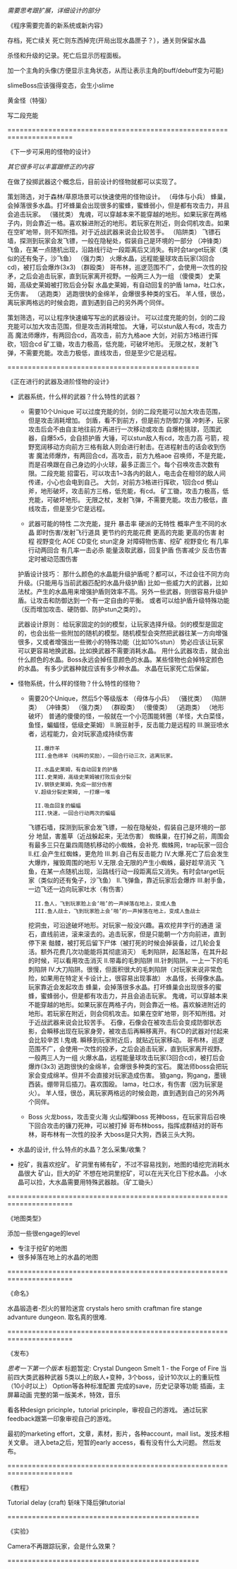 

*需要思考跟扩展，详细设计的部分*

《程序需要完善的新系统或新内容》

存档，死亡续关
死亡则东西掉完(开局出现水晶匣子？），通关则保留水晶

杀怪和升级的记录。死亡后显示历程面板。

加一个主角的头像(方便显示主角状态，从而让表示主角的buff/debuff变为可能)

slimeBoss应该强得变态，会生小slime

黄金怪（特强）

写二段充能

======================================================================

《下一步可采用的怪物的设计》

*其它很多可以丰富跟修正的内容*

在做了投掷武器这个概念后，目前设计的怪物就都可以实现了。

策划筛选，对于森林/草原场景可以快速使用的怪物设计。
  （母体与小兵）
      蜂巢，会掉落很多水晶。打坏蜂巢会出现很多的蜜蜂，蜜蜂弱小，但是都有攻击力，并且会追击玩家。
  （骚扰类）
      鬼魂，可以穿越本来不能穿越的地形。如果玩家在两格子内，则会靠近一格。喜欢躲进附近的地形。若玩家在附近，则会伺机攻击。如果在空旷地带，则不知所措。对于近战武器来说会比较苦手。
  （陷阱类）
      飞镖石墙，探测到玩家会发飞镖，一般在隐秘处，假装自己是环境的一部分
  （冲锋类）
      飞鱼，在某一点随机出现，沿路线行动一段距离后又消失。有时会target玩家（类似的还有兔子，沙飞鱼）
  （强力类）
      火爆水晶，远程能量球攻击玩家(3回合cd)，被打后会爆炸(3x3)
  （群殴类）
      哥布林，巡逻范围不广，会使用一次性的投矛，之后会追击玩家，直到玩家离开视野。一般两三人为一组
  （傻傻类）
      史莱姆，高级史莱姆被打败后会分裂
      水晶史莱姆，有自动回复的护盾 
      lama，吐口水，无伤害。
  （逃跑类）
      逃跑很快的金绵羊，会爆很多种类的宝石。
      羊人怪，很怂，离玩家两格远的时候会跑，直到遇到自己的另外两个同伴。

策划筛选，可以让程序快速编写写出的武器设计。
    可以过度充能的剑，剑的二段充能可以加大攻击范围，但是攻击消耗增加。
    大锤，可以stun敌人有cd，攻击力高
    魔法师爆炸，有两回合cd，高攻击，前方九格aoe
    大剑，对前方3格进行挥砍，1回合cd
    矿工锄，攻击力极高，低充能，可破坏地形。
    无限之杖，发射飞弹，不需要充能。攻击力极低，直线攻击，但是至少它是远程。

===============================================

《正在进行的武器及进阶怪物的设计》

- 武器系统，什么样的武器？什么特性的武器？
    * 需要10个Unique
        可以过度充能的剑，剑的二段充能可以加大攻击范围，但是攻击消耗增加。
        剑盾，看不到前方，但是前方防御力强
        冲刺矛，玩家攻击后会不由自主地往前方再进行一次移动或攻击
        自爆枪挑球，范围武器，自爆5x5，会自损护盾
        大锤，可以stun敌人有cd，攻击力高
        弓箭，视野宽阔移动方向前方三格有敌人则会进行射击。在进程射击的话会收到伤害
        魔法师爆炸，有两回合cd，高攻击，前方九格aoe
        召唤师，不是充能，而是召唤跟在自己身边的小火球，最多正面三个。每个召唤攻击次数有限。二段充能
        招雷石，可以攻击1~3各内的敌人，电击会在相邻的敌人间传递，小心也会电到自己。
        大剑，对前方3格进行挥砍，1回合cd
        劈山斧，地形破坏，攻击前方三格，低充能，有cd。
        矿工锄，攻击力极高，低充能，可破坏地形。
        无限之杖，发射飞弹，不需要充能。攻击力极低，直线攻击，但是至少它是远程。

    * 武器可能的特性
        二次充能，提升
        暴击率
        硬派的无特性
        概率产生不同的水晶
        即时伤害/发射飞行道具
        更节约的充能花费
        更高的充能
        更高的伤害
        射程
        视野变化
        AOE
        CD变化
        stun定身
        对障碍物伤害、挖矿
        视野变化
        有几率行动两回合
        有几率一击必杀
        能量汲取武器，回复护盾
        伤害减少
        反击伤害
        定时被动范围伤害

    护盾设计技巧：
        那什么颜色的水晶能升级护盾呢？都可以，不过会往不同方向升级。(只能用与当前武器匹配的水晶升级护盾)
        比如一些威力大的武器，比如法杖。产生的水晶用来增强护盾则效率不高。另外一些武器，则很容易升级护盾。让攻击和防御达到一个有一定自由的平衡。
        或者可以给护盾升级特殊功能（反而增加攻击、硬防御、防护stun之类的）。

    武器设计原则：
        给玩家固定的剑的模型，让玩家选择升级。剑的模型是固定的，也会出些一些附加的随机的模型。随机模型会突然把武器往某一方向增强很多，又或者增强出一些微小的特殊功能（比如10%stun）
        势必应该让玩家可以更容易地换武器。比如换武器不需要消耗水晶。
        用什么武器攻击，就会出什么颜色的水晶。Boss永远会掉任意颜色的水晶。某些怪物也会掉特定颜色的水晶。
        有多少武器种就应该有多少种水晶。
        水晶在玩家死亡后保留。
  
- 怪物系统，什么样的怪物？什么特性的怪物？
    * 需要20个Unique，然后5个等级版本
  （母体与小兵）
  （骚扰类）
  （陷阱类）
  （冲锋类）
  （强力类）
  （群殴类）
  （傻傻类）
  （逃跑类）
  （地形破坏）
        普通的傻傻的怪，一般就在一个小范围能转圈（羊怪，大白菜怪，鱼怪，蝙蝠怪，低级史莱姆）
            II.豌豆射手，反击能力是远程的
            III.豌豆喷水者，远程能力，会对玩家造成持续伤害

            II.爆炸羊
            III.金色绵羊（纯粹的奖励），一回合行动三次，逃离玩家。

            II.水晶史莱姆，有自动回复的护盾 
            III.史莱姆，高级史莱姆被打败后会分裂
            IV.钢铁史莱姆，免疫一部分伤害
            V.超级分裂史莱姆, 一打爆一堆

            II.吸血回复的蝙蝠
            III.快速，一回合行动两次的蝙蝠
        飞镖石墙，探测到玩家会发飞镖，一般在隐秘处，假装自己是环境的一部分
        地鼠，害羞草（近战躲起来，无法伤害）
        蜘蛛巢，在打掉之前，周围会有最多三只在巢四周随机移动的小蜘蛛，会补充. 蜘蛛网，trap玩家一回合
            II.红.会产生红蜘蛛，更危险
            III.刺.自己有反击能力
            IV.大爆.死亡了后会发生大爆炸，摧毁周围的地形
            V.无限.会无限的产生小蜘蛛，最好趁早消灭
        飞鱼，在某一点随机出现，沿路线行动一段距离后又消失。有时会target玩家（类似的还有兔子，沙飞鱼）
            II.飞弹鱼，靠近玩家后会爆炸
            III.射手鱼，一边飞还一边向玩家吐水（有伤害）

            II.鱼人，飞到玩家脸上会‘啪’的一声掉落在地上，变成人鱼
            III.鱼人战士，飞到玩家脸上会‘啪’的一声掉落在地上，变成人鱼战士
        挖洞虫，可沿途破坏地形。对玩家一般没兴趣。喜欢挖井字行的通道
        滚石，直线前进，滚来滚去的。追击玩家，但是只能朝一个方向前进，直到停下来
        骷髅，被打死后留下尸体（被打死的时候会掉装备，过几轮会复活。额外花费几次功能能将其彻底消灭）
        毛刺陷阱，起落起落，在其升起的时候，可以看用攻击消灭
            II.带毒的毛刺陷阱
            III.针刺陷阱。一上一下的毛刺陷阱
            IV.大刀陷阱。很慢，但面积很大的毛刺陷阱（对玩家来说非常危险，如果用在特定关卡设计上，很容易出现事故）
        水晶怪，长得像水晶。玩家靠近会发起攻击
        蜂巢，会掉落很多水晶。打坏蜂巢会出现很多的蜜蜂，蜜蜂弱小，但是都有攻击力，并且会追击玩家。
        鬼魂，可以穿越本来不能穿越的地形。如果玩家在两格子内，则会靠近一格。喜欢躲进附近的地形。若玩家在附近，则会伺机攻击。如果在空旷地带，则不知所措。对于近战武器来说会比较苦手。
        石像，石像会在被攻击后会变成防御状态
        影，会瞬移出现在玩家身旁，被攻击后再瞬移离开。有CD的武器对付起来会比较辛苦
            I.鬼魂. 瞬移到玩家附近后，就贴近玩家移动。
        哥布林，巡逻范围不广，会使用一次性的投矛，之后会追击玩家，直到玩家离开视野。一般两三人为一组
        火爆水晶，远程能量球攻击玩家(3回合cd)，被打后会爆炸(3x3)
        逃跑很快的金绵羊，会爆很多种类的宝石。
        魔法师boss会把玩家会变成绵羊。但并不会直接对玩家造成伤害。
        狼gang，狗gang，墨镜西装。绷带背后插刀。喜欢围殴。
        lama，吐口水，有伤害（因为玩家是火）。
        羊人怪，很怂，离玩家两格远的时候会跑，直到遇到自己的另外两个同伴。


    * Boss
        火龙boss，攻击变火海
        火山榴弹boss
        死神boss，在玩家背后召唤下回合攻击的镰刀死神，可以被打掉
        哥布林boss，指挥成群结对的哥布林，哥布林有一次性的投矛
        大boss是只大狗，西装三头大狗。
  
- 水晶的设计, 什么特点的水晶？怎么采集/收集？
- 挖矿，我喜欢挖矿。
    矿洞里有稀有矿，不过不容易找到，地图的墙挖完消耗水晶很大
    矿山，巨大的矿
    不想在地洞里挖矿，可以在光天化日下挖水晶。
    小水晶可以捡，大水晶需要用特殊武器敲。（矿工锄头）

======================================================================

《地图类型》

添加一些很engage的level
  * 专注于挖矿的地图
  * 很多掉落在地上的水晶的地图

======================================================================

《命名》
 
水晶锻造者-烈火的冒险迷宫
crystals hero smith craftman fire stange advanture dungeon. 取名真的很难.

======================================================================

《发布》

*思考一下第一个版本*
标题暂定: Crystal Dungeon Smelt 1 - the Forge of Fire
当前四大类武器种武器
5类以上的敌人+变种，3个boss，设计10次以上的重玩性（10小时以上）
Option等各种标准配置
完成的save，历史记录等功能
插画，主屏幕动画
完整的第一版美术，特效，音乐

看各种design pricinple，tutorial pricinple，审视自己的游戏。
通过玩家feedback跟第一印象审视自己的游戏。

最初的marketing effort，文章，素材，影片，各种account，mail list。发技术相关文章。
进入beta之后，短暂的early access，看有没有什么大问题。
然后发布。

======================================================================

《教程》

Tutorial delay (craft)
    斩味下降后弹tutorial 

===============================================

《实验》

Camera不再跟踪玩家，会是什么效果？

===============================================